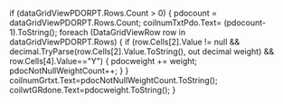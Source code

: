  if (dataGridViewPDORPT.Rows.Count > 0)
 {
     pdocount = dataGridViewPDORPT.Rows.Count;
     coilnumTxtPdo.Text= (pdocount-1).ToString();
     foreach (DataGridViewRow row in dataGridViewPDORPT.Rows)
     {
         if (row.Cells[2].Value != null && decimal.TryParse(row.Cells[2].Value.ToString(), out decimal weight) && row.Cells[4].Value=="Y")
         {
             pdocweight += weight;
             pdocNotNullWeightCount++;
         }
     }
     coilnumGrtxt.Text=pdocNotNullWeightCount.ToString();
     coilwtGRdone.Text=pdocweight.ToString();
 }
